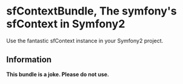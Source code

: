 sfContextBundle, The symfony's sfContext in Symfony2
====================================================

Use the fantastic sfContext instance in your Symfony2 project.


## Information

__This bundle is a joke. Please do not use.__

